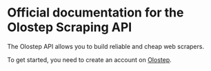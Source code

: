 # Official documentation for the Olostep Scraping API

The Olostep API allows you to build reliable and cheap web scrapers.

To get started, you need to create an account on [Olostep](https://olostep.com).
